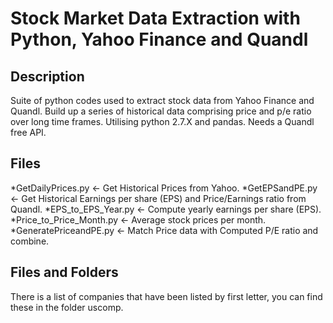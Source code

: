 # Stock Market Data Extraction with Python, Yahoo Finance and Quandl

## Description

Suite of python codes used to extract stock data from Yahoo Finance and Quandl. Build up a series of historical data comprising price and p/e ratio over long time frames. Utilising python 2.7.X and pandas. Needs a Quandl free API.

## Files

*GetDailyPrices.py <- Get Historical Prices from Yahoo.
*GetEPSandPE.py <- Get Historical Earnings per share (EPS) and Price/Earnings ratio from Quandl.
*EPS_to_EPS_Year.py <- Compute yearly earnings per share (EPS).
*Price_to_Price_Month.py <- Average stock prices per month.
*GeneratePriceandPE.py <- Match Price data with Computed P/E ratio and combine.

## Files and Folders

There is a list of companies that have been listed by first letter, you can find these in the folder uscomp.

 
